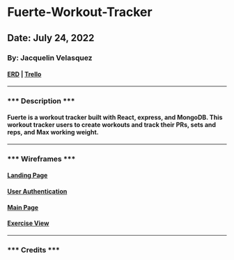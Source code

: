 # Fuerte-Workout-Tracker
## Date: July 24, 2022
### By: Jacquelin Velasquez
#### [ERD](https://app.diagrams.net/#G1s5MLKk-EWKgpw2Q3-UUyX-vYaUTL1WFe) | [Trello](https://trello.com/b/HXIqTxIF/workout-tracker)
***

### *** Description ***
#### Fuerte is a workout tracker built with React, express, and MongoDB.  This workout tracker users to create workouts and track their PRs, sets and reps, and Max working weight.
***

### *** Wireframes ***
#### [Landing Page](https://lucid.app/lucidchart/223e39c6-c9b2-4265-8056-4a47926be587/edit?page=0_0&invitationId=inv_51399511-b9b0-4923-9349-3bcb3f747594#)
#### [User Authentication](https://lucid.app/lucidchart/73a764ed-1d62-4530-bb4c-d3d76b424bb5/edit?page=0_0&invitationId=inv_24fa2d83-7393-43b0-be4e-a42ef689b64d#)
#### [Main Page](https://lucid.app/lucidchart/08dc031b-c95a-4736-83b6-1f0a6846a0fb/edit?page=0_0&invitationId=inv_d31ec32c-eb3a-4099-ba99-977ade74569f#)
#### [Exercise View](https://lucid.app/lucidchart/e72c1829-94ad-4950-ad4d-2582cf10b42a/edit?page=0_0&invitationId=inv_1d6963a9-152e-4651-ad97-8c99a1160b80#)
***

### *** Credits ***